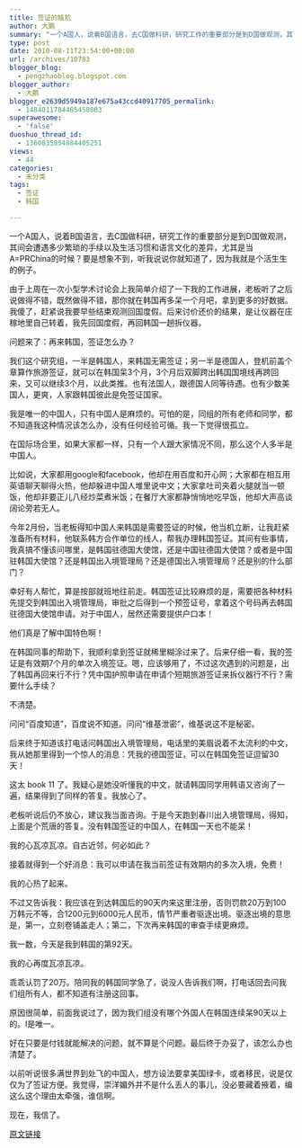 ```yaml
---
title: 签证的尴尬
author: 大鹏
summary: "一个A国人，说着B国语言，去C国做科研，研究工作的重要部分是到D国做观测，其间会遭遇多少繁琐的手续以及生活习惯和语言文化的差异，尤其是当A=PRChina的时候？要是想象不到，听我说说你就知道了，因为我就是个活生生的例子。"
type: post
date: 2010-08-11T23:54:00+00:00
url: /archives/10783
blogger_blog:
  - pengzhaoblog.blogspot.com
blogger_author:
  - 大鹏
blogger_e2639d5949a187e675a43ccd40917705_permalink:
  - 1484011784485458003
superawesome:
  - 'false'
duoshuo_thread_id:
  - 1360835854884405251
views:
  - 44
categories:
  - 未分类
tags:
  - 签证
  - 韩国

---
```

一个A国人，说着B国语言，去C国做科研，研究工作的重要部分是到D国做观测，其间会遭遇多少繁琐的手续以及生活习惯和语言文化的差异，尤其是当A=PRChina的时候？要是想象不到，听我说说你就知道了，因为我就是个活生生的例子。

由于上周在一次小型学术讨论会上我简单介绍了一下我的工作进展，老板听了之后说做得不错，既然做得不错，那你就在韩国再多呆一个月吧，拿到更多的好数据。我傻了，赶紧说我要早些结束观测回国度假。后来讨价还价的结果，是让仪器在庄稼地里自己转着，我先回国度假，再回韩国一趟拆仪器。

问题来了：再来韩国，签证怎么办？

我们这个研究组，一半是韩国人，来韩国无需签证；另一半是德国人，登机前盖个章算作旅游签证，就可以在韩国呆3个月，3个月后双脚跨出韩国国境线再跨回来，又可以继续3个月，以此类推。也有法国人，跟德国人同等待遇。也有少数美国人，更爽，人家跟韩国彼此是免签证国家。

我是唯一的中国人，只有中国人是麻烦的。可怕的是，同组的所有老师和同学，都不知道我这种情况该怎么办，没有任何经验可循。我一下觉得很孤立。

在国际场合里，如果大家都一样，只有一个人跟大家情况不同，那么这个人多半是中国人。

比如说，大家都用google和facebook，他却在用百度和开心网；大家都在相互用英语聊天聊得火热，他却躲进中国人堆里说中文；大家拿吐司夹着火腿就当一顿饭，他却非要正儿八经炒菜煮米饭；在餐厅大家都静悄悄地吃早饭，他却大声高谈阔论旁若无人。

今年2月份，当老板得知中国人来韩国是需要签证的时候，他当机立断，让我赶紧准备所有材料，他联系韩方合作单位的线人，帮我办理韩国签证。其间有些事情，我真搞不懂该问哪里，是韩国驻德国大使馆，还是中国驻德国大使馆？或者是中国驻韩国大使馆？还是韩国出入境管理局？还是德国出入境管理局？还是别的什么部门？

幸好有人帮忙，算是按部就班地往前走。韩国签证比较麻烦的是，需要把各种材料先提交到韩国出入境管理局，审批之后得到一个预签证号，拿着这个号码再去韩国驻德国大使馆申请。对于中国人，居然还需要提供户口本！

他们真是了解中国特色啊！

在韩国同事的帮助下，我顺利拿到签证就稀里糊涂过来了。后来仔细一看，我的签证是有效期7个月的单次入境签证。嗯，应该够用了，不过这次遇到的问题是，出了韩国再回来行不行？凭中国护照申请在申请个短期旅游签证来拆仪器行不行？需要什么手续？

不清楚。

问问“百度知道”，百度说不知道。问问“维基泄密”，维基说这不是秘密。

后来终于知道该打电话问韩国出入境管理局，电话里的美眉说着不太流利的中文，我从她那里得到一个惊人的消息：凭我的德国签证，可以在韩国免签证逗留30天！

这太 book 11 了。我疑心是她没听懂我的中文，就请韩国同学用韩语又咨询了一遍，结果得到了同样的答复。我放心了。

老板听说后仍不放心，建议我当面咨询。于是今天跑到春川出入境管理局，得知，上面是个荒唐的答复。没有韩国签证的中国人，在韩国一天也不能呆！

我的心瓦凉瓦凉。自古近邻，何必如此？

接着就得到一个好消息：我可以申请在我当前签证有效期内的多次入境，免费！

我的心热了起来。

不过又告诉我：我应该在到达韩国后的90天内来这里注册，否则罚款20万到100万韩元不等，合1200元到6000元人民币，情节严重者驱逐出境。驱逐出境的意思是，第一，立刻卷铺盖走人；第二，下次再来韩国的审查手续更麻烦。

我一数，今天是我到韩国的第92天。

我的心再度瓦凉瓦凉。

乖乖认罚了20万。陪同我的韩国同学急了，说没人告诉我们啊，打电话回去问我们组所有人，都不知道有注册这回事。

原因很简单，前面我说过了，因为我们组没有哪个外国人在韩国连续呆90天以上的。I是唯一。

好在只要是付钱就能解决的问题，就不算是个问题。最后终于办妥了，该怎么办也清楚了。

以前听说很多满世界到处飞的中国人，想方设法要拿美国绿卡，或者移民，说是仅仅为了签证方便。我觉得，崇洋媚外并不是什么丢人的事儿，没必要藏着掖着，编这么这个理由太牵强，谁信啊。

现在，我信了。

[原文链接](http://dapengde.com/archives/10783)

